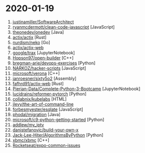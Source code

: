 # 2020-01-19

1. [justinamiller/SoftwareArchitect](https://github.com/justinamiller/SoftwareArchitect "Become a Better Software Architect") 
2. [ryanmcdermott/clean-code-javascript](https://github.com/ryanmcdermott/clean-code-javascript "🛁 Clean Code concepts adapted for JavaScript") [JavaScript]
3. [theonedev/onedev](https://github.com/theonedev/onedev "Super Easy All-In-One DevOps Platform") [Java]
4. [actix/actix](https://github.com/actix/actix "Actor framework for Rust") [Rust]
5. [nurdism/neko](https://github.com/nurdism/neko "A self hosted virtual browser (rabb.it clone) that runs in docker.") [Go]
6. [actix/actix-web](https://github.com/actix/actix-web "Actix project postmortem") 
7. [google/trax](https://github.com/google/trax "Trax — your path to advanced deep learning") [JupyterNotebook]
8. [Hopson97/open-builder](https://github.com/Hopson97/open-builder "Open source Minecraft-like game with multiplayer support.") [C++]
9. [bregman-arie/devops-exercises](https://github.com/bregman-arie/devops-exercises "Linux, Jenkins, AWS, SRE, Prometheus, Docker, Python, Ansible, Git, Kubernetes, Terraform, OpenStack, SQL, NoSQL, Azure, GCP, DNS, Elastic, Network, Virtualization") [Python]
10. [NARKOZ/hacker-scripts](https://github.com/NARKOZ/hacker-scripts "Based on a true story") [JavaScript]
11. [microsoft/verona](https://github.com/microsoft/verona "Research programming language for concurrent ownership") [C++]
12. [janroesner/sixty5o2](https://github.com/janroesner/sixty5o2 "Micro Kernel / Bootloader for Ben Eater's 6502 Computer") [Assembly]
13. [fafhrd91/actix-web](https://github.com/fafhrd91/actix-web "Actix web is a small, pragmatic, and extremely fast rust web framework.") [Rust]
14. [Pierian-Data/Complete-Python-3-Bootcamp](https://github.com/Pierian-Data/Complete-Python-3-Bootcamp "Course Files for Complete Python 3 Bootcamp Course on Udemy") [JupyterNotebook]
15. [lucidrains/reformer-pytorch](https://github.com/lucidrains/reformer-pytorch "Reformer, the efficient Transformer, implemented in Pytorch") [Python]
16. [collabnix/kubelabs](https://github.com/collabnix/kubelabs "Kubernetes - Beginners | Intermediate | Advanced") [HTML]
17. [jlevy/the-art-of-command-line](https://github.com/jlevy/the-art-of-command-line "Master the command line, in one page") 
18. [forbesmyester/esqlate](https://github.com/forbesmyester/esqlate "Build minimum viable admin panels quickly with just SQL") [JavaScript]
19. [phodal/migration](https://github.com/phodal/migration "《系统重构与迁移指南》手把手教你分析、评估现有系统、制定重构策略、探索可行重构方案、搭建测试防护网、进行系统架构重构、服务架构重构、模块重构、代码重构、数据库重构、重构后的架构守护") [Java]
20. [microsoft/c9-python-getting-started](https://github.com/microsoft/c9-python-getting-started "Sample code for Channel 9 Python for Beginners course") [Python]
21. [addlew/my_iptv](https://github.com/addlew/my_iptv "我自己搜集整理的iptv频道") 
22. [danistefanovic/build-your-own-x](https://github.com/danistefanovic/build-your-own-x "🤓 Build your own (insert technology here)") 
23. [Jack-Lee-Hiter/AlgorithmsByPython](https://github.com/Jack-Lee-Hiter/AlgorithmsByPython "算法/数据结构/Python/剑指offer/机器学习/leetcode") [Python]
24. [xbmc/xbmc](https://github.com/xbmc/xbmc "Kodi is an award-winning free and open source home theater/media center software and entertainment hub for digital media. With its beautiful interface and powerful skinning engine, it's available for Android, BSD, Linux, macOS, iOS and Windows.") [C++]
25. [Rocketseat/expo-common-issues](https://github.com/Rocketseat/expo-common-issues "Common issues while developing with Expo") 
